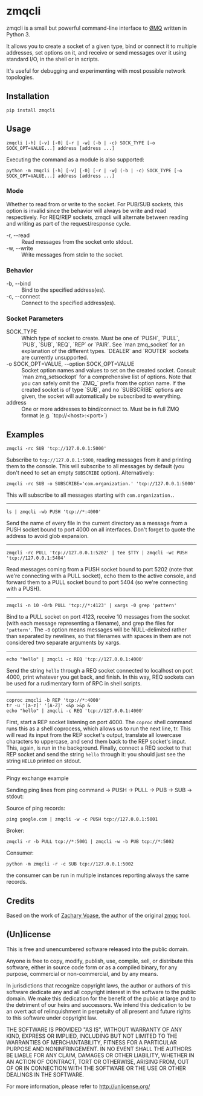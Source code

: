 # zmqcli

zmqcli is a small but powerful command-line interface to [ØMQ][zmq] written in Python 3.

It allows you to create a socket of a given type, bind or connect it to multiple
addresses, set options on it, and receive or send messages over it using
standard I/O, in the shell or in scripts.

It's useful for debugging and
experimenting with most possible network topologies.

  [zmq]: http://www.zeromq.org/

## Installation

    pip install zmqcli


## Usage

    zmqcli [-h] [-v] [-0] [-r | -w] (-b | -c) SOCK_TYPE [-o SOCK_OPT=VALUE...] address [address ...]

Executing the command as a module is also supported:

    python -m zmqcli [-h] [-v] [-0] [-r | -w] (-b | -c) SOCK_TYPE [-o SOCK_OPT=VALUE...] address [address ...]


### Mode

<dl>
  <p>
    Whether to read from or write to the socket. For PUB/SUB sockets, this
    option is invalid since the behavior will always be write and read
    respectively. For REQ/REP sockets, zmqcli will alternate between reading and
    writing as part of the request/response cycle.
  </p>

  <dt>-r, --read</dt>
    <dd>Read messages from the socket onto stdout.</dd>

  <dt>-w, --write</dt>
    <dd>Write messages from stdin to the socket.</dd>
</dl>


### Behavior

<dl>
  <dt>-b, --bind</dt>
    <dd>Bind to the specified address(es).</dd>
  <dt>-c, --connect</dt>
    <dd>Connect to the specified address(es).</dd>
</dl>


### Socket Parameters

<dl>
  <dt>SOCK_TYPE</dt>
  <dd>
    Which type of socket to create. Must be one of `PUSH`, `PULL`, `PUB`,
    `SUB`, `REQ`, `REP` or `PAIR`. See `man zmq_socket` for an explanation of
    the different types. `DEALER` and `ROUTER` sockets are currently
    unsupported.
  </dd>
  <dt>-o SOCK_OPT=VALUE, --option SOCK_OPT=VALUE</dt>
  <dd>
    Socket option names and values to set on the created socket. Consult `man
    zmq_setsockopt` for a comprehensive list of options. Note that you can
    safely omit the `ZMQ_` prefix from the option name. If the created socket
    is of type `SUB`, and no `SUBSCRIBE` options are given, the socket will
    automatically be subscribed to everything.
  </dd>
  <dt>address</dt>
  <dd>
    One or more addresses to bind/connect to. Must be in full ZMQ format (e.g.
    `tcp://&lt;host&gt;:&lt;port&gt;`)
  </dd>
</dl>


## Examples

    zmqcli -rc SUB 'tcp://127.0.0.1:5000'

Subscribe to `tcp://127.0.0.1:5000`, reading messages from it and printing them
to the console. This will subscribe to all messages by default (you don't need
to set an empty `SUBSCRIBE` option). Alternatively:

    zmqcli -rc SUB -o SUBSCRIBE='com.organization.' 'tcp://127.0.0.1:5000'

This will subscribe to all messages starting with `com.organization.`.

* * * *

    ls | zmqcli -wb PUSH 'tcp://*:4000'

Send the name of every file in the current directory as a message from a PUSH
socket bound to port 4000 on all interfaces. Don't forget to quote the address
to avoid glob expansion.

* * * *

    zmqcli -rc PULL 'tcp://127.0.0.1:5202' | tee $TTY | zmqcli -wc PUSH 'tcp://127.0.0.1:5404'

Read messages coming from a PUSH socket bound to port 5202 (note that we're
connecting with a PULL socket), echo them to the active console, and forward
them to a PULL socket bound to port 5404 (so we're connecting with a PUSH).

* * * *

    zmqcli -n 10 -0rb PULL 'tcp://*:4123' | xargs -0 grep 'pattern'

Bind to a PULL socket on port 4123, receive 10 messages from the socket
(with each message representing a filename), and grep the files for
`'pattern'`. The `-0` option means messages will be NULL-delimited rather
than separated by newlines, so that filenames with spaces in them are not
considered two separate arguments by xargs.

* * * *

    echo "hello" | zmqcli -c REQ 'tcp://127.0.0.1:4000'

Send the string `hello` through a REQ socket connected to localhost on port
4000, print whatever you get back, and finish. In this way, REQ sockets can
be used for a rudimentary form of RPC in shell scripts.

* * * *

    coproc zmqcli -b REP 'tcp://*:4000'
    tr -u '[a-z]' '[A-Z]' <&p >&p &
    echo "hello" | zmqcli -c REQ 'tcp://127.0.0.1:4000'

First, start a REP socket listening on port 4000. The `coproc` shell command
runs this as a shell coprocess, which allows us to run the next line, tr. This
will read its input from the REP socket's output, translate all lowercase
characters to uppercase, and send them back to the REP socket's input. This,
again, is run in the background. Finally, connect a REQ socket to that REP
socket and send the string `hello` through it: you should just see the string
`HELLO` printed on stdout.

* * * *
Pingy exchange example

Sending ping lines from ping command -> PUSH -> PULL -> PUB -> SUB -> stdout:

Source of ping records:

    ping google.com | zmqcli -w -c PUSH tcp://127.0.0.1:5001 

Broker:

    zmqcli -r -b PULL tcp://*:5001 | zmqcli -w -b PUB tcp://*:5002 

Consumer:

    python -m zmqcli -r -c SUB tcp://127.0.0.1:5002

the consumer can be run in multiple instances reporting always the same records.

## Credits

Based on the work of [Zachary Voase](https://github.com/zacharyvoase), the author of the original [zmqc](https://github.com/zacharyvoase/zmqc) tool.

## (Un)license

This is free and unencumbered software released into the public domain.

Anyone is free to copy, modify, publish, use, compile, sell, or distribute this
software, either in source code form or as a compiled binary, for any purpose,
commercial or non-commercial, and by any means.

In jurisdictions that recognize copyright laws, the author or authors of this
software dedicate any and all copyright interest in the software to the public
domain. We make this dedication for the benefit of the public at large and to
the detriment of our heirs and successors. We intend this dedication to be an
overt act of relinquishment in perpetuity of all present and future rights to
this software under copyright law.

THE SOFTWARE IS PROVIDED "AS IS", WITHOUT WARRANTY OF ANY KIND, EXPRESS OR
IMPLIED, INCLUDING BUT NOT LIMITED TO THE WARRANTIES OF MERCHANTABILITY,
FITNESS FOR A PARTICULAR PURPOSE AND NONINFRINGEMENT.  IN NO EVENT SHALL THE
AUTHORS BE LIABLE FOR ANY CLAIM, DAMAGES OR OTHER LIABILITY, WHETHER IN AN
ACTION OF CONTRACT, TORT OR OTHERWISE, ARISING FROM, OUT OF OR IN CONNECTION
WITH THE SOFTWARE OR THE USE OR OTHER DEALINGS IN THE SOFTWARE.

For more information, please refer to <http://unlicense.org/>
